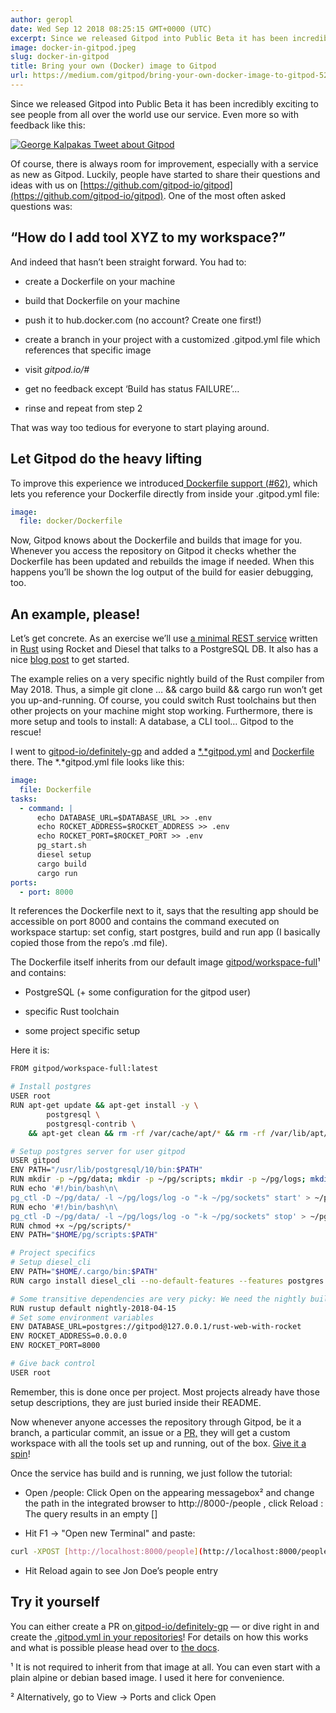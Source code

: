 ```yaml
---
author: geropl
date: Wed Sep 12 2018 08:25:15 GMT+0000 (UTC)
excerpt: Since we released Gitpod into Public Beta it has been incredibly exciting to see people from all over the world use our service.
image: docker-in-gitpod.jpeg
slug: docker-in-gitpod
title: Bring your own (Docker) image to Gitpod
url: https://medium.com/gitpod/bring-your-own-docker-image-to-gitpod-52db1aa861de
---
```


<script context="module">
  export const prerender = true;
</script>

Since we released Gitpod into Public Beta it has been incredibly exciting to see people from all over the world use our service. Even more so with feedback like this:

[![George Kalpakas Tweet about Gitpod](../../../static/images/blog/docker-in-gitpod/tweet.png)](https://twitter.com/gkalpakas/status/1037800090977619973)

Of course, there is always room for improvement, especially with a service as new as Gitpod. Luckily, people have started to share their questions and ideas with us on [https://github.com/gitpod-io/gitpod](https://github.com/gitpod-io/gitpod). One of the most often asked questions was:

<h2>“How do I add tool XYZ to my workspace?”</h2>

And indeed that hasn’t been straight forward. You had to:

- create a Dockerfile on your machine

- build that Dockerfile on your machine

- push it to hub.docker.com (no account? Create one first!)

- create a branch in your project with a customized .gitpod.yml file which references that specific image

- visit _gitpod.io/#<your-repos-branch-url>_

- get no feedback except ‘Build has status FAILURE’…

- rinse and repeat from step 2

That was way too tedious for everyone to start playing around.

<h2>Let Gitpod do the heavy lifting</h2>

To improve this experience we introduced[ Dockerfile support (#62)](https://github.com/gitpod-io/gitpod/issues/62), which lets you reference your Dockerfile directly from inside your .gitpod.yml file:

```yaml
image:
  file: docker/Dockerfile
```

Now, Gitpod knows about the Dockerfile and builds that image for you. Whenever you access the repository on Gitpod it checks whether the Dockerfile has been updated and rebuilds the image if needed. When this happens you’ll be shown the log output of the build for easier debugging, too.

<h2>An example, please!</h2>

Let’s get concrete. As an exercise we’ll use [a minimal REST service](https://github.com/lankydan/rust-web-with-rocket) written in [Rust](https://www.rust-lang.org/) using Rocket and Diesel that talks to a PostgreSQL DB. It also has a nice [ blog post](https://lankydanblog.com/2018/05/20/creating-a-rusty-rocket-fuelled-with-diesel/) to get started.

The example relies on a very specific nightly build of the Rust compiler from May 2018. Thus, a simple git clone … && cargo build && cargo run won’t get you up-and-running. Of course, you could switch Rust toolchains but then other projects on your machine might stop working. Furthermore, there is more setup and tools to install: A database, a CLI tool…
Gitpod to the rescue!

I went to [gitpod-io/definitely-gp](https://github.com/gitpod-io/definitely-gp/) and added a [*.*gitpod.yml](https://github.com/gitpod-io/definitely-gp/blob/master/rust-web-with-rocket/.gitpod.yml) and [Dockerfile](https://github.com/gitpod-io/definitely-gp/blob/master/rust-web-with-rocket/Dockerfile) there. The *.*gitpod.yml file looks like this:

```yaml
image:
  file: Dockerfile
tasks:
  - command: |
      echo DATABASE_URL=$DATABASE_URL >> .env
      echo ROCKET_ADDRESS=$ROCKET_ADDRESS >> .env
      echo ROCKET_PORT=$ROCKET_PORT >> .env
      pg_start.sh
      diesel setup
      cargo build
      cargo run
ports:
  - port: 8000
```

It references the Dockerfile next to it, says that the resulting app should be accessible on port 8000 and contains the command executed on workspace startup: set config, start postgres, build and run app (I basically copied those from the repo’s .md file).

The Dockerfile itself inherits from our default image [gitpod/workspace-full](https://hub.docker.com/r/gitpod/workspace-full/)¹ and contains:

- PostgreSQL (+ some configuration for the gitpod user)

- specific Rust toolchain

- some project specific setup

Here it is:

```bash
FROM gitpod/workspace-full:latest

# Install postgres
USER root
RUN apt-get update && apt-get install -y \
        postgresql \
        postgresql-contrib \
    && apt-get clean && rm -rf /var/cache/apt/* && rm -rf /var/lib/apt/lists/* && rm -rf /tmp/*

# Setup postgres server for user gitpod
USER gitpod
ENV PATH="/usr/lib/postgresql/10/bin:$PATH"
RUN mkdir -p ~/pg/data; mkdir -p ~/pg/scripts; mkdir -p ~/pg/logs; mkdir -p ~/pg/sockets; initdb -D pg/data/
RUN echo '#!/bin/bash\n\
pg_ctl -D ~/pg/data/ -l ~/pg/logs/log -o "-k ~/pg/sockets" start' > ~/pg/scripts/pg_start.sh
RUN echo '#!/bin/bash\n\
pg_ctl -D ~/pg/data/ -l ~/pg/logs/log -o "-k ~/pg/sockets" stop' > ~/pg/scripts/pg_stop.sh
RUN chmod +x ~/pg/scripts/*
ENV PATH="$HOME/pg/scripts:$PATH"

# Project specifics
# Setup diesel_cli
ENV PATH="$HOME/.cargo/bin:$PATH"
RUN cargo install diesel_cli --no-default-features --features postgres

# Some transitive dependencies are very picky: We need the nightly build build on the 2018-04-14, meant for the 2018-04-15
RUN rustup default nightly-2018-04-15
# Set some environment variables
ENV DATABASE_URL=postgres://gitpod@127.0.0.1/rust-web-with-rocket
ENV ROCKET_ADDRESS=0.0.0.0
ENV ROCKET_PORT=8000

# Give back control
USER root
```

Remember, this is done once per project. Most projects already have those setup descriptions, they are just buried inside their README.

Now whenever anyone accesses the repository through Gitpod, be it a branch, a particular commit, an issue or a [ PR,](/blog/when-code-reviews-lgtm) they will get a custom workspace with all the tools set up and running, out of the box. [Give it a spin](https://gitpod.io/#https://github.com/lankydan/rust-web-with-rocket)!

Once the service has build and is running, we just follow the tutorial:

- Open /people: Click Open on the appearing messagebox² and change the path in the integrated browser to http://8000-<your-workspace-url>/people , click Reload : The query results in an empty []

- Hit F1 -> "Open new Terminal" and paste:

```bash
curl -XPOST [http://localhost:8000/people](http://localhost:8000/people) -H "Content-Type: application/json" --data '{"id": 123, "first_name": "Jon", "last_name": "Doe", "age": 64, "profession": "Engineer", "salary": 1024}'
```

- Hit Reload again to see Jon Doe’s people entry

## Try it yourself

You can either create a PR on[ gitpod-io/definitely-gp](https://github.com/gitpod-io/definitely-gp) — or dive right in and create the [.gitpod.yml in your repositories](/docs/config-gitpod-file#checked-in-gitpod-config-file)! For details on how this works and what is possible please head over to [the docs](/docs/config-gitpod-file).

¹ It is not required to inherit from that image at all. You can even start with a plain alpine or debian based image. I used it here for convenience.

² Alternatively, go to View -> Ports and click Open
